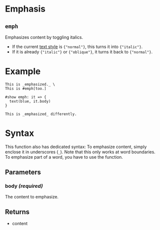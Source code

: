 # Emphasis

## `emph`

Emphasizes content by toggling italics.

- If the current [text style]($text.style) is `{"normal"}`, this turns it
  into `{"italic"}`.
- If it is already `{"italic"}` or `{"oblique"}`, it turns it back to
  `{"normal"}`.

# Example
```example
This is _emphasized._ \
This is #emph[too.]

#show emph: it => {
  text(blue, it.body)
}

This is _emphasized_ differently.
```

# Syntax
This function also has dedicated syntax: To emphasize content, simply
enclose it in underscores (`_`). Note that this only works at word
boundaries. To emphasize part of a word, you have to use the function.

## Parameters

### body *(required)*

The content to emphasize.

## Returns

- content

